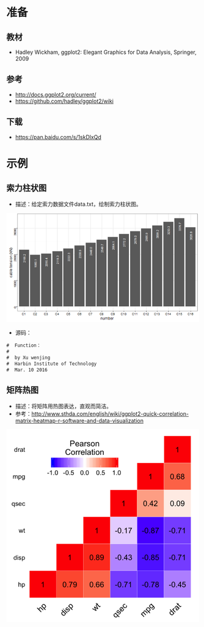 # 准备

## 教材
   - Hadley Wickham, ggplot2: Elegant Graphics for Data Analysis, Springer, 2009

## 参考
   - <http://docs.ggplot2.org/current/>
   - <https://github.com/hadley/ggplot2/wiki>

## 下载
   - <https://pan.baidu.com/s/1skDlxQd>

# 示例

## 索力柱状图

- 描述：给定索力数据文件data.txt，绘制索力柱状图。

![开源桥索力分布](./p001.png)

- 源码：

```
#  Function：
#
#  by Xu wenjing
#  Harbin Institute of Technology
#  Mar. 10 2016
```
## 矩阵热图

- 描述：将矩阵用热图表达，直观而简洁。
- 参考：<http://www.sthda.com/english/wiki/ggplot2-quick-correlation-matrix-heatmap-r-software-and-data-visualization>

![相关系数矩阵](./p002.png)


